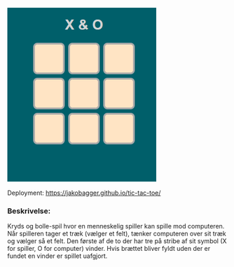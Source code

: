 
![ttt-screenshot](./assets/tictactoe.png)

Deployment: https://jakobagger.github.io/tic-tac-toe/

### Beskrivelse:

Kryds og bolle-spil hvor en menneskelig spiller kan spille mod computeren. Når spilleren tager et træk (vælger et felt), tænker computeren over sit træk og vælger så et felt. Den første af de to der har tre på stribe af sit symbol (X for spiller, O for computer) vinder. Hvis brættet bliver fyldt uden der er fundet en vinder er spillet uafgjort.
